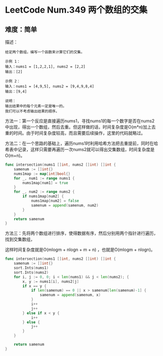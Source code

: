 # LeetCode Num.349 两个数组的交集

## 难度：简单

描述：

```
给定两个数组，编写一个函数来计算它们的交集。

示例 1：
输入：nums1 = [1,2,2,1], nums2 = [2,2]
输出：[2]

示例 2：
输入：nums1 = [4,9,5], nums2 = [9,4,9,8,4]
输出：[9,4]

说明：
输出结果中的每个元素一定是唯一的。
我们可以不考虑输出结果的顺序。
```

方法一：第一个反应是直接遍历nums1，寻找nums1的每一个数字是否在nums2中出现，得出一个数组，然后去重。但这样做的话，时间复杂度是O(m*n)加上去重的时间。由于时间复杂度较高，而且需要后续操作，这里的代码就略过。

方法二：在一个思路的基础上，遍历nums1时利用哈希方法把去重提前，同时在哈希表中记录，这样只需要再遍历一次nums2就可以得出交集数组，时间复杂度是O(m+n)。

```go
func intersection(nums1 []int, nums2 []int) []int {
    samenum := []int{}
	nums1map := map[int]bool{}
	for _, num1 := range nums1 {
		nums1map[num1] = true
	}
	for _, num2 := range nums2 {
		if nums1map[num2] {
			nums1map[num2] = false
			samenum = append(samenum, num2)
		}
	}
	return samenum
}
```

方法三：先将两个数组进行排序，使得数据有序，然后分别用两个指针进行遍历，找到交集数组，

这样时间复杂度就是O(mlogm + nlogn + m + n) ，也就是O(mlogm + nlogn)。

```go
func intersection(nums1 []int, nums2 []int) []int {
    samenum := []int{}
	sort.Ints(nums1)
	sort.Ints(nums2)
	for i, j := 0, 0; i < len(nums1) && j < len(nums2); {
		x, y := nums1[i], nums2[j]
		if x == y {
			if len(samenum) == 0 || x > samenum[len(samenum)-1] {
				samenum = append(samenum, x)
			}
			i++
			j++
		} else if x < y {
			i++
		} else {
			j++
		}
	}

	return samenum
}
```



